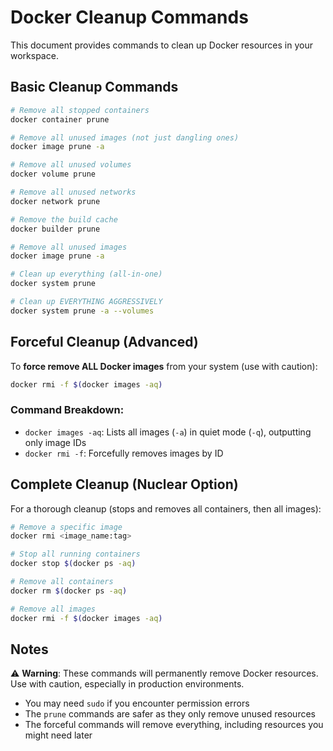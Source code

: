 # Docker Cleanup Commands

This document provides commands to clean up Docker resources in your workspace.

## Basic Cleanup Commands

```bash
# Remove all stopped containers
docker container prune

# Remove all unused images (not just dangling ones)
docker image prune -a

# Remove all unused volumes
docker volume prune

# Remove all unused networks
docker network prune

# Remove the build cache
docker builder prune

# Remove all unused images
docker image prune -a

# Clean up everything (all-in-one)
docker system prune

# Clean up EVERYTHING AGGRESSIVELY
docker system prune -a --volumes
```

## Forceful Cleanup (Advanced)

To **force remove ALL Docker images** from your system (use with caution):

```bash
docker rmi -f $(docker images -aq)
```

### Command Breakdown:
- `docker images -aq`: Lists all images (`-a`) in quiet mode (`-q`), outputting only image IDs
- `docker rmi -f`: Forcefully removes images by ID

## Complete Cleanup (Nuclear Option)

For a thorough cleanup (stops and removes all containers, then all images):

```bash
# Remove a specific image
docker rmi <image_name:tag>

# Stop all running containers
docker stop $(docker ps -aq)

# Remove all containers
docker rm $(docker ps -aq)

# Remove all images
docker rmi -f $(docker images -aq)
```

## Notes
⚠️ **Warning**: These commands will permanently remove Docker resources. Use with caution, especially in production environments.

- You may need `sudo` if you encounter permission errors
- The `prune` commands are safer as they only remove unused resources
- The forceful commands will remove everything, including resources you might need later
